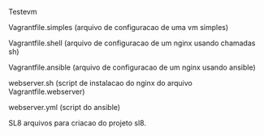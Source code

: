 Testevm

Vagrantfile.simples (arquivo de configuracao de uma vm simples)

Vagrantfile.shell (arquivo de configuracao de um nginx usando chamadas sh)

Vagrantfile.ansible (arquivo de configuracao de um nginx usando ansible)

webserver.sh (script de instalacao do nginx do arquivo Vagrantfile.webserver)

webserver.yml (script do ansible)

SL8 arquivos para criacao do projeto sl8.
